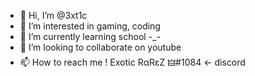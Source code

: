 - 👋 Hi, I’m @3xt1c
- 👀 I’m interested in gaming, coding
- 🌱 I’m currently learning school -_-
- 💞️ I’m looking to collaborate on youtube
- 📫 How to reach me !         Exotίc RαRεZ 🜲#1084 <- discord

<!---
3xt1c/3xt1c is a ✨ special ✨ repository because its `README.md` (this file) appears on your GitHub profile.
You can click the Preview link to take a look at your changes.
--->
